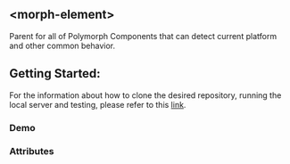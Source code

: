 ## &lt;morph-element&gt;

Parent for all of Polymorph Components that can detect current platform and other common behavior.

## Getting Started:
For the information about how to clone the desired repository, running the local server and testing, please refer to this [link](https://github.com/moduware/polymorph-components/blob/master/INFO.md).


### Demo

### Attributes
